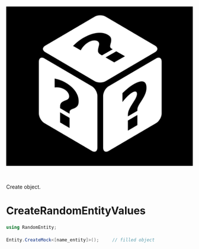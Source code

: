 <p align="center">
    <a href="#CreateRandomEntityValues">
        <img alt="logo" src="Assets/logo.png">
    </a>
</p>
<br>

Create object.

# CreateRandomEntityValues

```cs
using RandomEntity;

Entity.CreateMock<[name_entity]>();     // filled object

```
